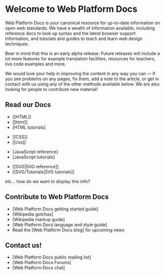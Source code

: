 <h1>Welcome to Web Platform Docs</h1>
  
<p>Web Platform Docs is your canonical resource for up-to-date information on open web standards. We have a wealth of information available, including reference docs to look up syntax and the latest browser support information, and tutorials and guides to teach and learn web design techniques.</p>
  
<p>Bear in mind that this is an early alpha release. Future releases will include a lot more features for example translation facilities, resources for teachers, live code examples and more.</p>

<p>We would love your help in improving the content in any way you can — if you see problems on any pages, fix them, add a note to the article, or get in contact with us using any of the other methods available below. We are also looking for people to contribute new material!</p>

<h2>Read our Docs</h2>  

<ul>
  <li>[[HTML]]</li>
  <li>[[html]]</li>
  <li>[HTML tutorials]</li>
</ul>

<ul>
  <li>[[CSS]]</li>
  <li>[[css]]</li>
</ul>

<ul>
  <li>[JavaScript reference]</li>
  <li>[JavaScript tutorials]</li>
</ul>

<ul>
  <li>[[SVG|SVG reference]]</li>
  <li>[[SVG/Tutorials|SVG tutorials]]</li>
</ul>

<p>etc… how do we want to display this info?</p>

<h2>Contribute to Web Platform Docs</h2>

<ul>
  <li>[Web Platform Docs getting started guide]</li>
  <li>[Wikipedia gotchas]</li>
  <li>[Wikipedia markup guide]</li>
  <li>[Web Platform Docs language and style guide]</li>
  <li>Read the [Web Platform Docs blog] for upcoming news</li>
</ul>

<h2>Contact us!</h2>

<ul>
  <li>[Web Platform Docs public mailing list]</li>
  <li>[Web Platform Docs Forums]</li>
  <li>[Web Platform Docs chat]</li>
</ul>